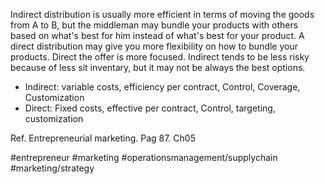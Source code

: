 Indirect distribution is usually more efficient in terms of moving the goods from A to B, but the middleman may bundle your products with others based on what's best for him instead of what's best for your product. 
A direct distribution may give you more flexibility on how to bundle your products.
Direct the offer is more focused.
Indirect tends to be less risky because of less sit inventary, but it may not be always the best options.

* Indirect: variable costs, efficiency per contract, Control, Coverage, Customization
* Direct: Fixed costs, effective per contract, Control, targeting, customization

Ref. Entrepreneurial marketing. Pag 87. Ch05

#entrepreneur #marketing #operationsmanagement/supplychain #marketing/strategy 